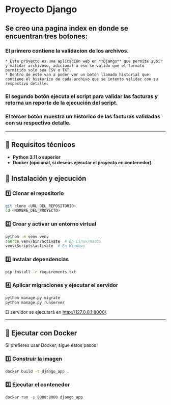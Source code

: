 # Proyecto Django

## Se creo una pagina index en donde se encuentran tres botones:

### El primero contiene la validacion de los archivos.
    * Este proyecto es una aplicación web en **Django** que permite subir y validar archivoso, adicional a eso se valido que el formato permitido solo sea CSV o TXT.
    * Dentro de este van a poder ver un botón llamado historial que contiene el historico de cada archivo que se intento validar con su respectivo detalle.

### El segundo botón ejecuta el script para validar las facturas y retorna un reporte de la ejecución del script.

### El tercer botón muestra un historico de las facturas validadas con su respectivo detalle.

-------------

## 📌 **Requisitos técnicos**  

- **Python 3.11 o superior**  
- **Docker (opcional, si deseas ejecutar el proyecto en contenedor)**  

## 🚀 **Instalación y ejecución**  

### 1️⃣ Clonar el repositorio  

```bash
git clone <URL_DEL_REPOSITORIO>
cd <NOMBRE_DEL_PROYECTO>
```

### 2️⃣ Crear y activar un entorno virtual

```bash
python -m venv venv
source venv/bin/activate  # En Linux/macOS
venv\Scripts\activate  # En Windows
```

### 3️⃣ Instalar dependencias

```bash
pip install -r requirements.txt
```

### 4️⃣ Aplicar migraciones y ejecutar el servidor

```bash
python manage.py migrate
python manage.py runserver
```

El servidor se ejecutará en http://127.0.0.1:8000/.

---------

## 🐳 Ejecutar con Docker

Si prefieres usar Docker, sigue estos pasos:

### 1️⃣ Construir la imagen

```bash
docker build -t django_app .
```

### 2️⃣ Ejecutar el contenedor

```bash
docker run -p 8000:8000 django_app
```
